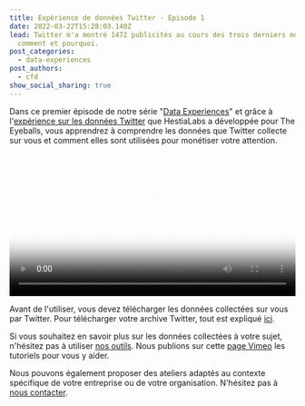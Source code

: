 ```yaml
---
title: Expérience de données Twitter - Episode 1
date: 2022-03-22T15:28:03.140Z
lead: Twitter m'a montré 1472 publicités au cours des trois derniers mois. Voici
  comment et pourquoi.
post_categories:
  - data-experiences
post_authors:
  - cfd
show_social_sharing: true
---
```

Dans ce premier épisode de notre série "[Data Experiences](/fr/blog/category/data-experiences/)" et grâce à l'[expérience sur les données Twitter](https://experiences.hestialabs.org/twitter) que HestiaLabs a développée pour The Eyeballs, vous apprendrez à comprendre les données que Twitter collecte sur vous et comment elles sont utilisées pour monétiser votre attention.

<video poster="/assets/media/Twitter-Data-Exp-2.png" controls width="100%">
  <source src="/assets/media/1-Stream-Twitter-1-Data Exp_final.mp4" type="video/mp4">
</video>

Avant de l'utiliser, vous devez télécharger les données collectées sur vous par Twitter. Pour télécharger votre archive Twitter, tout est expliqué [ici](https://twitter.com/LetTweetBe/status/1417423759401701377?s=20&t=zxogfz_OtQiyxvgNrc4Isw).

Si vous souhaitez en savoir plus sur les données collectées à votre sujet, n'hésitez pas à utiliser [nos outils](/fr/tools/). Nous publions sur cette [page Vimeo](https://vimeo.com/hestiaai) les tutoriels pour vous y aider.

Nous pouvons également proposer des ateliers adaptés au contexte spécifique de votre entreprise ou de votre organisation. N'hésitez pas à [nous contacter](/fr/contact/).